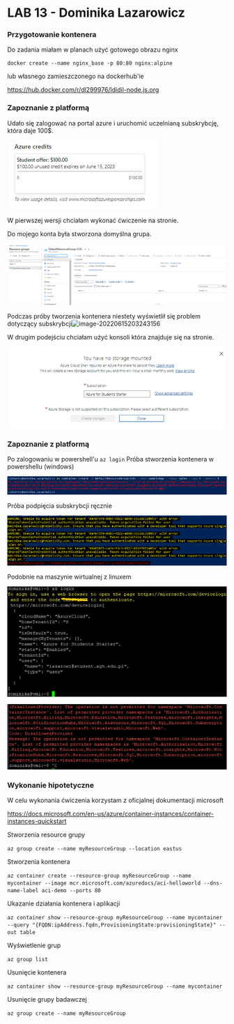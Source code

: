 # LAB 13 - Dominika Lazarowicz

### Przygotowanie kontenera

Do zadania miałam w planach użyć gotowego obrazu nginx 

```
docker create --name nginx_base -p 80:80 nginx:alpine
```

lub własnego zamieszczonego na dockerhub'ie

https://hub.docker.com/r/dl299976/ldidil-node.js.org

### Zapoznanie z platformą

Udało się zalogować na portal azure i uruchomić uczelnianą subskrybcję, która daje 100$.

![image-20220615201339000](./img/image-20220615201339000.png)

W pierwszej wersji chciałam wykonać ćwiczenie na stronie.

Do mojego konta była stworzona domyślna grupa.

![image-20220615202104812](./img/image-20220615202104812.png)



Podczas próby tworzenia kontenera niestety wyświetlił się problem dotyczący subskrybcji![image-20220615203243156](C:\Users\dominika.lazarowicz\AppData\Roaming\Typora\typora-user-images\image-20220615203243156.png)



W drugim podejściu chciałam użyć konsoli która znajduje się na stronie. 

![image-20220615203405413](./img/image-20220615203405413.png)

### Zapoznanie z platformą

Po zalogowaniu w powershell'u  `az login` Próba stworzenia kontenera w powershellu (windows)

![image-20220616000024709](./img/image-20220616000024709.png)

Próba podpięcia subskrybcji ręcznie

![image-20220616000536365](./img/image-20220616000536365.png) 



Podobnie na maszynie wirtualnej z linuxem

![image-20220615235041359](./img/image-20220615235041359.png)

![image-20220615235359595](./img/image-20220615235359595.png)





### Wykonanie hipotetyczne

W celu wykonania ćwiczenia korzystam z oficjalnej dokumentacji microsoft

https://docs.microsoft.com/en-us/azure/container-instances/container-instances-quickstart

Stworzenia resource grupy 

`az group create --name myResourceGroup --location eastus`

Stworzenia kontenera

`az container create --resource-group myResourceGroup --name mycontainer --image mcr.microsoft.com/azuredocs/aci-helloworld --dns-name-label aci-demo --ports 80`

Ukazanie działania kontenera i aplikacji

`az container show --resource-group myResourceGroup --name mycontainer --query "{FQDN:ipAddress.fqdn,ProvisioningState:provisioningState}" --out table`

Wyświetlenie grup

`az group list`

Usunięcie kontenera

`az container show --resource-group myResourceGroup --name mycontainer`

Usunięcie grupy badawczej

`az group create --name myResourceGroup`
